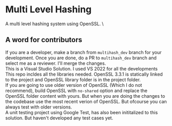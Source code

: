 # Multi Level Hashing
A multi level hashing system using OpenSSL. \
## A word for contributors
If you are a developer, make a branch from `multihash_dev` branch for your development. Once you are done, do a PR to `multihash_dev` branch and select me as a reviewer. I'll merge the changes. \
This is a Visual Studio Solution. I used VS 2022 for all the developments\
This repo incldes all the libraries needed. OpenSSL 3.3.1 is statically linked to the project and OpenSSL library folder is in the project folder.\
If you are going to use older version of OpenSSL (Which I do not recommend), build OpenSSL with `no-shared` option and replace the OpenSSL folder content with yours. But when you are doing the changes to the codebase use the most recent verion of OpenSSL. But ofcourse you can always test with older versions.\
A unit testing project using Google Test, has also been inititalized to this solution. But haven't developed any test cases yet.
